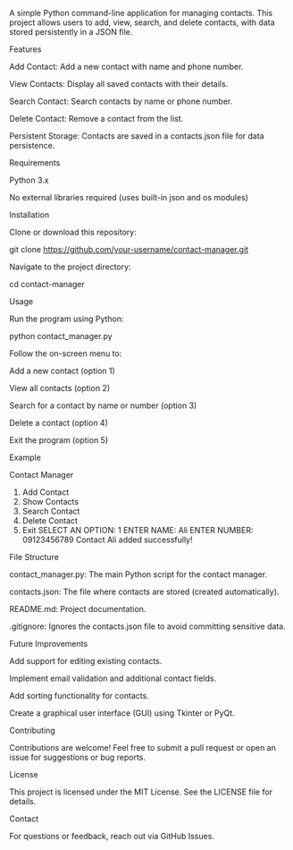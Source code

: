 

A simple Python command-line application for managing contacts. This project allows users to add, view, search, and delete contacts, with data stored persistently in a JSON file.

Features





Add Contact: Add a new contact with name and phone number.



View Contacts: Display all saved contacts with their details.



Search Contact: Search contacts by name or phone number.



Delete Contact: Remove a contact from the list.



Persistent Storage: Contacts are saved in a contacts.json file for data persistence.

Requirements





Python 3.x



No external libraries required (uses built-in json and os modules)

Installation





Clone or download this repository:

git clone https://github.com/your-username/contact-manager.git



Navigate to the project directory:

cd contact-manager

Usage





Run the program using Python:

python contact_manager.py



Follow the on-screen menu to:





Add a new contact (option 1)



View all contacts (option 2)



Search for a contact by name or number (option 3)



Delete a contact (option 4)



Exit the program (option 5)

Example

Contact Manager
1. Add Contact
2. Show Contacts
3. Search Contact
4. Delete Contact
5. Exit
SELECT AN OPTION: 1
ENTER NAME: Ali
ENTER NUMBER: 09123456789
Contact Ali added successfully!

File Structure





contact_manager.py: The main Python script for the contact manager.



contacts.json: The file where contacts are stored (created automatically).



README.md: Project documentation.



.gitignore: Ignores the contacts.json file to avoid committing sensitive data.

Future Improvements





Add support for editing existing contacts.



Implement email validation and additional contact fields.



Add sorting functionality for contacts.



Create a graphical user interface (GUI) using Tkinter or PyQt.

Contributing

Contributions are welcome! Feel free to submit a pull request or open an issue for suggestions or bug reports.

License

This project is licensed under the MIT License. See the LICENSE file for details.

Contact

For questions or feedback, reach out via GitHub Issues.

